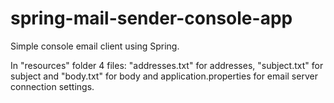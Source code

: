 # spring-mail-sender-console-app
Simple console email client using Spring. 

In "resources" folder 4 files: "addresses.txt" for addresses, "subject.txt" for subject and "body.txt" for body and application.properties for email server connection settings.
